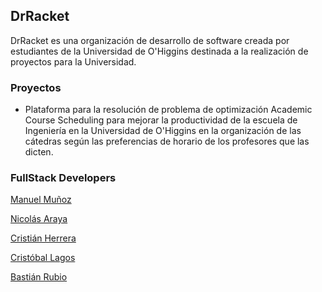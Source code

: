 ## DrRacket

<!--

**Here are some ideas to get you started:**

🙋‍♀️ A short introduction - what is your organization all about?
🌈 Contribution guidelines - how can the community get involved?
👩‍💻 Useful resources - where can the community find your docs? Is there anything else the community should know?
🍿 Fun facts - what does your team eat for breakfast?
🧙 Remember, you can do mighty things with the power of [Markdown](https://docs.github.com/github/writing-on-github/getting-started-with-writing-and-formatting-on-github/basic-writing-and-formatting-syntax)
-->

DrRacket es una organización de desarrollo de software creada por estudiantes de la Universidad de O'Higgins destinada a la realización de proyectos para la Universidad. 

### Proyectos

* Plataforma para la resolución de problema de optimización Academic Course Scheduling para mejorar la productividad de la escuela de Ingeniería en la Universidad de O'Higgins en la organización de las cátedras según las preferencias de horario de los profesores que las dicten.

### FullStack Developers

[Manuel Muñoz](https://github.com/ManuelM11)

[Nicolás Araya](https://github.com/NicolasAraya932)

[Cristián Herrera](https://github.com/Sphad7)

[Cristóbal Lagos](https://github.com/X4ero26)

[Bastián Rubio](https://github.com/Zb4sty)
